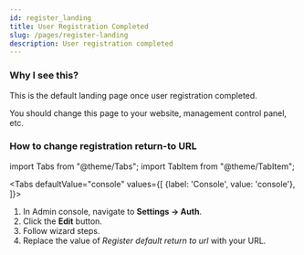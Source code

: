 ```yaml
---
id: register_landing
title: User Registration Completed
slug: /pages/register-landing
description: User registration completed
---
```


### Why I see this?

This is the default landing page once user registration completed.

You should change this page to your website, management control panel, etc.

### How to change registration return-to URL

import Tabs from "@theme/Tabs";
import TabItem from "@theme/TabItem";

<Tabs
defaultValue="console"
values={[
{label: 'Console', value: 'console'},
]}>
<TabItem value="console">

1. In Admin console, navigate to <b>Settings &rarr; Auth</b>.
1. Click the <b>Edit</b> button.
1. Follow wizard steps.
1. Replace the value of _Register default return to url_ with your URL.

</TabItem>
</Tabs>
